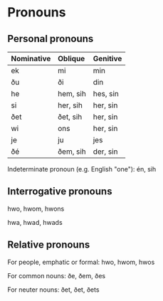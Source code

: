 # Pronouns

## Personal pronouns

| Nominative | Oblique | Genitive  |
|:-----------|:---------|:----------|
| ek         | mi       | min      |
| ðu         | ði       | din      |
| he         | hem, sih | hes, sin |
| si         | her, sih | her, sin |
| ðet        | ðet, sih | her, sin |
| wi         | ons      | her, sin |
| je         | ju       | jes      |
| ðé         | ðem, sih | der, sin |

Indeterminate pronoun (e.g. English "one"): én, sih

## Interrogative pronouns

hwo, hwom, hwons

hwa, hwad, hwads

## Relative pronouns

For people, emphatic or formal: hwo, hwom, hwos

For common nouns: ðe, ðem, ðes

For neuter nouns: ðet, ðet, ðets
